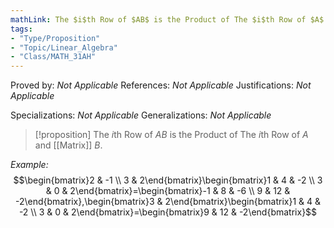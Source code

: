 ```yaml
---
mathLink: The $i$th Row of $AB$ is the Product of The $i$th Row of $A$ and Matrix $B$.
tags:
- "Type/Proposition"
- "Topic/Linear_Algebra"
- "Class/MATH_31AH"
---
```

Proved by: <i>Not Applicable</i>
References: <i>Not Applicable</i>
Justifications: <i>Not Applicable</i>

Specializations: <i>Not Applicable</i>
Generalizations: <i>Not Applicable</i>

> [!proposition] The $i$th Row of $AB$ is the Product of The $i$th Row of $A$ and [[Matrix]] $B$.

*Example:*
$$\begin{bmatrix}2 & -1 \\
3 & 2\end{bmatrix}\begin{bmatrix}1 & 4 & -2 \\
3 & 0 & 2\end{bmatrix}=\begin{bmatrix}-1 & 8 & -6 \\
9 & 12 & -2\end{bmatrix},\begin{bmatrix}3 & 2\end{bmatrix}\begin{bmatrix}1 & 4 & -2 \\
3 & 0 & 2\end{bmatrix}=\begin{bmatrix}9 & 12 & -2\end{bmatrix}$$
